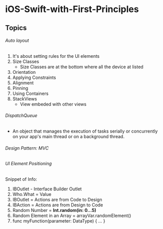 # iOS-Swift-with-First-Principles

## Topics

###### Auto layout 
1. It's about setting rules for the UI elements
2. Size Classes
   - Size Classes are at the bottom where all the device at listed   
4. Orientation
5. Applying Constraints
6. Alignment
7. Pinning
8. Using Containers
9. StackViews
   - View embeded with other views

###### DispatchQueue
- An object that manages the execution of tasks serially or concurrently on your app's main thread or on a background thread.

###### Design Pattern: MVC
###### UI Element Positioning

Snippet of Info:
1. IBOutlet - Interface Builder Outlet 
2. Who.What = Value
3. IBOutlet = Actions are from Code to Design
4. IBAction = Actions are from Design to Code
5. Random Number = **Int.random(in: 0...5)**
6. Random Element in an Array = arrayVar.randomElement()
7. func myFunction(parameter: DataType) { ... }
